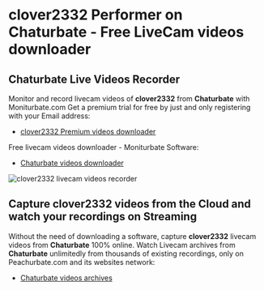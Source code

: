 # clover2332 Performer on Chaturbate - Free LiveCam videos downloader

## Chaturbate Live Videos Recorder

Monitor and record livecam videos of **clover2332** from **Chaturbate** with Moniturbate.com
Get a premium trial for free by just and only registering with your Email address:
* [clover2332 Premium videos downloader](https://moniturbate.com/request-demo-licence-key.html)

Free livecam videos downloader - Moniturbate Software:
* [Chaturbate videos downloader](https://moniturbate.com/moniturbate-download-software.html)

![clover2332 livecam videos recorder](https://peachurnet.com/templates/moniturbate-software.png)


## Capture clover2332 videos from the Cloud and watch your recordings on Streaming

Without the need of downloading a software, capture **clover2332** livecam videos from **Chaturbate** 100% online.
Watch Livecam archives from **Chaturbate** unlimitedly from thousands of existing recordings, only on Peachurbate.com and its websites network:
* [Chaturbate videos archives](https://peachurnet.com/)